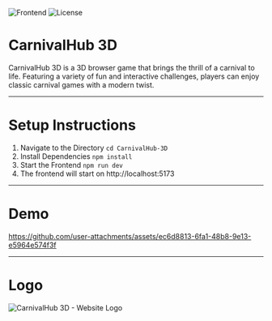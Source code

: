 ![Frontend](https://img.shields.io/badge/Frontend-React.js-yellow.svg)
![License](https://img.shields.io/badge/license-Apache_2.0-red.svg)

# CarnivalHub 3D
CarnivalHub 3D is a 3D browser game that brings the thrill of a carnival to life. Featuring a variety of fun and interactive challenges, players can enjoy classic carnival games with a modern twist.

---


# Setup Instructions
1. Navigate to the Directory 
```cd CarnivalHub-3D```
2. Install Dependencies
``` npm install ```
3. Start the Frontend
``` npm run dev ```
4. The frontend will start on http://localhost:5173


---

# Demo
https://github.com/user-attachments/assets/ec6d8813-6fa1-48b8-9e13-e5964e574f3f


---

# Logo
![CarnivalHub 3D - Website Logo](https://github.com/user-attachments/assets/cc63519c-3bad-449c-989c-96a0dc2cfcce)
